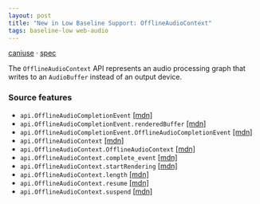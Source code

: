 ```yaml
---
layout: post
title: "New in Low Baseline Support: OfflineAudioContext"
tags: baseline-low web-audio
---
```


[caniuse](https://caniuse.com/?search=offline-audio-context) · [spec](https://webaudio.github.io/web-audio-api/#OfflineAudioContext)

The `OfflineAudioContext` API represents an audio processing graph that writes to an `AudioBuffer` instead of an output device.

### Source features

- ``api.OfflineAudioCompletionEvent`` [[mdn]](https://https://developer.mozilla.org/en-US/search?q=api.OfflineAudioCompletionEvent)
- ``api.OfflineAudioCompletionEvent.renderedBuffer`` [[mdn]](https://https://developer.mozilla.org/en-US/search?q=api.OfflineAudioCompletionEvent.renderedBuffer)
- ``api.OfflineAudioCompletionEvent.OfflineAudioCompletionEvent`` [[mdn]](https://https://developer.mozilla.org/en-US/search?q=api.OfflineAudioCompletionEvent.OfflineAudioCompletionEvent)
- ``api.OfflineAudioContext`` [[mdn]](https://https://developer.mozilla.org/en-US/search?q=api.OfflineAudioContext)
- ``api.OfflineAudioContext.OfflineAudioContext`` [[mdn]](https://https://developer.mozilla.org/en-US/search?q=api.OfflineAudioContext.OfflineAudioContext)
- ``api.OfflineAudioContext.complete_event`` [[mdn]](https://https://developer.mozilla.org/en-US/search?q=api.OfflineAudioContext.complete_event)
- ``api.OfflineAudioContext.startRendering`` [[mdn]](https://https://developer.mozilla.org/en-US/search?q=api.OfflineAudioContext.startRendering)
- ``api.OfflineAudioContext.length`` [[mdn]](https://https://developer.mozilla.org/en-US/search?q=api.OfflineAudioContext.length)
- ``api.OfflineAudioContext.resume`` [[mdn]](https://https://developer.mozilla.org/en-US/search?q=api.OfflineAudioContext.resume)
- ``api.OfflineAudioContext.suspend`` [[mdn]](https://https://developer.mozilla.org/en-US/search?q=api.OfflineAudioContext.suspend)
